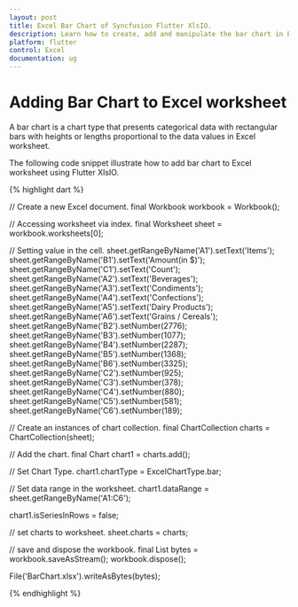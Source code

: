 ```yaml
---
layout: post
title: Excel Bar Chart of Syncfusion Flutter XlsIO.
description: Learn how to create, add and manipulate the bar chart in Excel worksheet using Syncfusion Flutter XlsIO. 
platform: flutter
control: Excel
documentation: ug
---
```


# Adding Bar Chart to Excel worksheet

A bar chart is a chart type that presents categorical data with rectangular bars with heights or lengths proportional to the data values in Excel worksheet.

The following code snippet illustrate how to add bar chart to Excel worksheet using Flutter XlsIO.

{% highlight dart %}

// Create a new Excel document.
final Workbook workbook = Workbook();

// Accessing worksheet via index.
final Worksheet sheet = workbook.worksheets[0];

// Setting value in the cell.
sheet.getRangeByName('A1').setText('Items');
sheet.getRangeByName('B1').setText('Amount(in \$)');
sheet.getRangeByName('C1').setText('Count');
sheet.getRangeByName('A2').setText('Beverages');
sheet.getRangeByName('A3').setText('Condiments');
sheet.getRangeByName('A4').setText('Confections');
sheet.getRangeByName('A5').setText('Dairy Products');
sheet.getRangeByName('A6').setText('Grains / Cereals');
sheet.getRangeByName('B2').setNumber(2776);
sheet.getRangeByName('B3').setNumber(1077);
sheet.getRangeByName('B4').setNumber(2287);
sheet.getRangeByName('B5').setNumber(1368);
sheet.getRangeByName('B6').setNumber(3325);
sheet.getRangeByName('C2').setNumber(925);
sheet.getRangeByName('C3').setNumber(378);
sheet.getRangeByName('C4').setNumber(880);
sheet.getRangeByName('C5').setNumber(581);
sheet.getRangeByName('C6').setNumber(189);

// Create an instances of chart collection.
final ChartCollection charts = ChartCollection(sheet);

// Add the chart.
final Chart chart1 = charts.add();

// Set Chart Type.
chart1.chartType = ExcelChartType.bar;

// Set data range in the worksheet.
chart1.dataRange = sheet.getRangeByName('A1:C6');

chart1.isSeriesInRows = false;

// set charts to worksheet.
sheet.charts = charts;

// save and dispose the workbook.
final List<int> bytes = workbook.saveAsStream();
workbook.dispose();

File('BarChart.xlsx').writeAsBytes(bytes);

{% endhighlight %}
